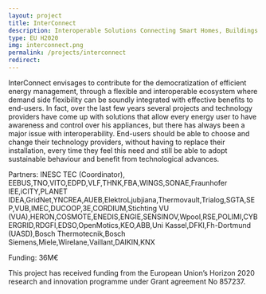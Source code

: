 ```yaml
---
layout: project
title: InterConnect
description: Interoperable Solutions Connecting Smart Homes, Buildings and Grids 
type: EU H2020
img: interconnect.png
permalink: /projects/interconnect
redirect: 
---
```


InterConnect envisages to contribute for the democratization of efficient energy management, through a flexible and interoperable ecosystem where demand side flexibility can be soundly integrated with effective benefits to end-users. In fact, over the last few years several projects and technology providers have come up with solutions that allow every energy user to have awareness and control over his appliances, but there has always been a major issue with interoperability. End-users should be able to choose and change their technology providers, without having to replace their installation, every time they feel this need and still be able to adopt sustainable behaviour and benefit from technological advances. 

Partners: INESC TEC (Coordinator), EEBUS,TNO,VITO,EDPD,VLF,THNK,FBA,WINGS,SONAE,Fraunhofer IEE,iCITY,PLANET IDEA,GridNet,YNCREA,AUEB,ElektroLjubjiana,Thermovault,Trialog,SGTA,SEP,VUB,IMEC,DUCOOP,3E,CORDIUM,Stichting VU (VUA),HERON,COSMOTE,ENEDIS,ENGIE,SENSINOV,Wpool,RSE,POLIMI,CYBERGRID,RDGFI,EDSO,OpenMotics,KEO,ABB,Uni Kassel,DFKI,Fh-Dortmund (UASD),Bosch Thermotecnik,Bosch Siemens,Miele,Wirelane,Vaillant,DAIKIN,KNX

Funding: 36M€ 

This project has received funding from the European Union’s Horizon 2020 research and innovation programme under Grant agreement No 857237.

